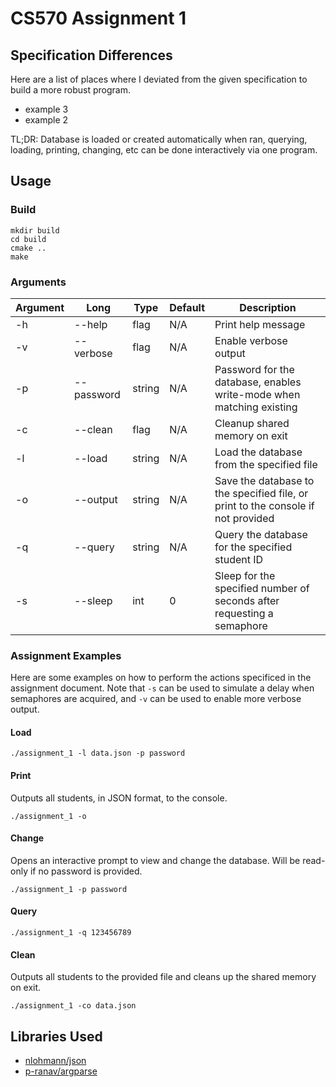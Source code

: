 # CS570 Assignment 1

## Specification Differences

Here are a list of places where I deviated from the given specification to build a more robust program.

- example 3
- example 2

TL;DR: Database is loaded or created automatically when ran, querying, loading, printing, changing, etc can be done
interactively via one program.

## Usage

### Build

```shell
mkdir build
cd build
cmake ..
make
```

### Arguments

| Argument | Long       | Type   | Default | Description                                                                      |
|----------|------------|--------|---------|----------------------------------------------------------------------------------|
| -h       | --help     | flag   | N/A     | Print help message                                                               |
| -v       | --verbose  | flag   | N/A     | Enable verbose output                                                            |
| -p       | --password | string | N/A     | Password for the database, enables write-mode when matching existing             |
| -c       | --clean    | flag   | N/A     | Cleanup shared memory on exit                                                    |
| -l       | --load     | string | N/A     | Load the database from the specified file                                        |
| -o       | --output   | string | N/A     | Save the database to the specified file, or print to the console if not provided |
| -q       | --query    | string | N/A     | Query the database for the specified student ID                                  |
| -s       | --sleep    | int    | 0       | Sleep for the specified number of seconds after requesting a semaphore           |

### Assignment Examples

Here are some examples on how to perform the actions specificed in the assignment document. Note that `-s` can be used
to simulate a delay when semaphores are acquired, and `-v` can be used to enable more verbose output.

#### Load

```shell
./assignment_1 -l data.json -p password
```

#### Print

Outputs all students, in JSON format, to the console.

```shell
./assignment_1 -o
```

#### Change

Opens an interactive prompt to view and change the database. Will be read-only if no password is provided.

```shell
./assignment_1 -p password
```

#### Query

```shell
./assignment_1 -q 123456789
```

#### Clean

Outputs all students to the provided file and cleans up the shared memory on exit.

```shell
./assignment_1 -co data.json
```

## Libraries Used

- [nlohmann/json](https://github.com/nlohmann/json)
- [p-ranav/argparse](https://github.com/p-ranav/argparse)